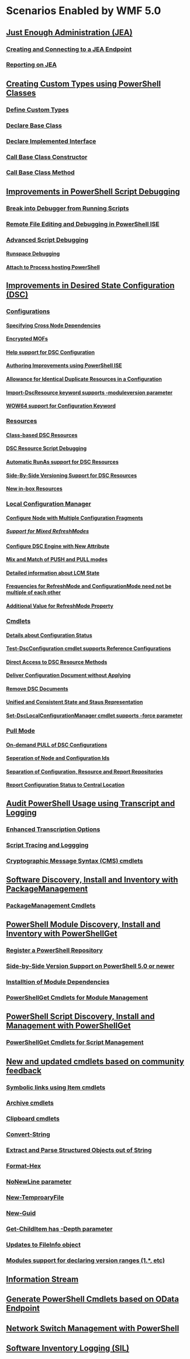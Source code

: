 # Scenarios Enabled by WMF 5.0

## [Just Enough Administration (JEA)](jea_overview.md)
### [Creating and Connecting to a JEA Endpoint](jea_endpoint.md)
### [Reporting on JEA](jea_report.md)

## [Creating Custom Types using PowerShell Classes](class_overview.md)
### [Define Custom Types](class_newtype.md)
### [Declare Base Class](class_base.md)
### [Declare Implemented Interface](class_interface.md)
### [Call Base Class Constructor](class_baseconstructor.md)
### [Call Base Class Method](class_basemethod.md)

## [Improvements in PowerShell Script Debugging](debug_overview.md)
### [Break into Debugger from Running Scripts](debug_breakall.md)
### [Remote File Editing and Debugging in PowerShell ISE](debug_remote.md)
### [Advanced Script Debugging](debug_advance.md)
#### [Runspace Debugging](debug_runspace.md)
#### [Attach to Process hosting PowerShell](debug_process.md)

## [Improvements in Desired State Configuration (DSC)](dsc_improvements.md)
### [Configurations]()
#### [Specifying Cross Node Dependencies](dsc_waitfor.md)
#### [Encrypted MOFs](dsc_encryptedmof.md)
#### [Help support for DSC Configuration](dsc_confighelp.md)
#### [Authoring Improvements using PowerShell ISE](dsc_authoring.md)
#### [Allowance for Identical Duplicate Resources in a Configuration](dsc_identicalduplicate.md)
#### [Import-DscResource keyword supports -moduleversion parameter](dsc_importdscresource.md)
#### [WOW64 support for Configuration Keyword](dsc_wow64.md)
### [Resources]()
#### [Class-based DSC Resources](dsc_classbasedresource.md)
#### [DSC Resource Script Debugging](dsc_resourcedebugging.md)
#### [Automatic RunAs support for DSC Resources](dsc_runas.md)
#### [Side-By-Side Versioning Support for DSC Resources](dsc_sxsresource.md)
#### [New in-box Resources](dsc_newresources.md)
### [Local Configuration Manager]()
#### [Configure Node with Multiple Configuration Fragments](dsc_partialconfig.md)
##### [Support for Mixed RefreshModes](dsc_partialconfig_mixedmode.md)
#### [Configure DSC Engine with New Attribute](dsc_metaconfiguration.md)
#### [Mix and Match of PUSH and PULL modes](dsc_mixedrefreshmode.md)
#### [Detailed information about LCM State](dsc_lcmstate.md)
#### [Frequencies for RefreshMode and ConfigurationMode need not be multiple of each other](dsc_freqnomultiple.md)
#### [Additional Value for RefreshMode Property](dsc_refreshmode.md)
### [Cmdlets]()
#### [Details about Configuration Status](dsc_getconfigurationstatus.md)
#### [Test-DscConfiguration cmdlet supports Reference Configurations](dsc_testconfiguration.md)
#### [Direct Access to DSC Resource Methods](dsc_directaccess.md)
#### [Deliver Configuration Document without Applying](dsc_publishconfig.md)
#### [Remove DSC Documents](dsc_removeconfigdoc.md)
#### [Unified and Consistent State and Staus Representation](dsc_statestatus.md)
#### [Set-DscLocalConfigurationManager cmdlet supports -force parameter](dsc_setdsclcm.md)
### [Pull Mode]()
#### [On-demand PULL of DSC Configurations](dsc_updateconfig.md)
#### [Seperation of Node and Configuration Ids](dsc_nodeid.md)
#### [Separation of Configuration, Resource and Report Repositories](dsc_repository.md)
#### [Report Configuration Status to Central Location](dsc_reporting.md)

## [Audit PowerShell Usage using Transcript and Logging](audit_overview.md)
### [Enhanced Transcription Options](audit_transcript.md)
### [Script Tracing and Loggging](audit_script.md)
### [Cryptographic Message Syntax (CMS) cmdlets](audit_cms.md)

## [Software Discovery, Install and Inventory with PackageManagement](oneget_overview.md)
### [PackageManagement Cmdlets](oneget_cmdlets.md)

## [PowerShell Module Discovery, Install and Inventory with PowerShellGet](psget_module_overview.md)
### [Register a PowerShell Repository](psget_psrepository.md)
### [Side-by-Side Version Support on PowerShell 5.0 or newer](psget_modulesxsinstall.md)
### [Installtion of Module Dependencies](psget_moduledependency.md)
### [PowerShellGet Cmdlets for Module Management](psget_modulecmdlets.md)

## [PowerShell Script Discovery, Install and Management with PowerShellGet](psget_script_overview.md)
### [PowerShellGet Cmdlets for Script Management](psget_scriptcmdlets.md)

## [New and updated cmdlets based on community feedback ](feedback_cmdlets.md)
### [Symbolic links using Item cmdlets](feedback_symbolic.md)
### [Archive cmdlets](feedback_archive.md)
### [Clipboard cmdlets](feedback_clipboard.md)
### [Convert-String](feedback_convertstring.md)
### [Extract and Parse Structured Objects out of String](feedback_convertfromString.md)
### [Format-Hex](feedback_formathex.md)
### [NoNewLine parameter](feedback_nonewline.md)
### [New-TemproaryFile](feedback_tempfile.md)
### [New-Guid](feedback_newguid.md)
### [Get-ChildItem has -Depth parameter](feedback_getchilditem.md)
### [Updates to FileInfo object](feedback_fileinfo.md)
### [Modules support for declaring version ranges (1.*, etc)](feedback_moduleversionranges.md)

## [Information Stream](informationstream_overview.md)

## [Generate PowerShell Cmdlets based on OData Endpoint](odata_overview.md)

## [Network Switch Management with PowerShell](networkswitch_overview.md)

## [Software Inventory Logging (SIL)](sil_overview.md)

